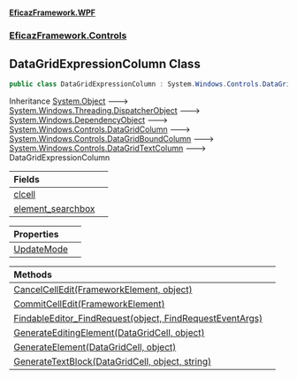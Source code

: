 #### [EficazFramework.WPF](EficazFrameworkWPF.md 'EficazFramework WPF')
### [EficazFramework.Controls](EficazFrameworkWPF.md#EficazFramework.Controls 'EficazFramework.Controls')

## DataGridExpressionColumn Class

```csharp
public class DataGridExpressionColumn : System.Windows.Controls.DataGridTextColumn
```

Inheritance [System.Object](https://docs.microsoft.com/en-us/dotnet/api/System.Object 'System.Object') &#129106; [System.Windows.Threading.DispatcherObject](https://docs.microsoft.com/en-us/dotnet/api/System.Windows.Threading.DispatcherObject 'System.Windows.Threading.DispatcherObject') &#129106; [System.Windows.DependencyObject](https://docs.microsoft.com/en-us/dotnet/api/System.Windows.DependencyObject 'System.Windows.DependencyObject') &#129106; [System.Windows.Controls.DataGridColumn](https://docs.microsoft.com/en-us/dotnet/api/System.Windows.Controls.DataGridColumn 'System.Windows.Controls.DataGridColumn') &#129106; [System.Windows.Controls.DataGridBoundColumn](https://docs.microsoft.com/en-us/dotnet/api/System.Windows.Controls.DataGridBoundColumn 'System.Windows.Controls.DataGridBoundColumn') &#129106; [System.Windows.Controls.DataGridTextColumn](https://docs.microsoft.com/en-us/dotnet/api/System.Windows.Controls.DataGridTextColumn 'System.Windows.Controls.DataGridTextColumn') &#129106; DataGridExpressionColumn

| Fields | |
| :--- | :--- |
| [clcell](EficazFramework.Controls/DataGridExpressionColumn/clcell.md 'EficazFramework.Controls.DataGridExpressionColumn.clcell') | |
| [element_searchbox](EficazFramework.Controls/DataGridExpressionColumn/element_searchbox.md 'EficazFramework.Controls.DataGridExpressionColumn.element_searchbox') | |

| Properties | |
| :--- | :--- |
| [UpdateMode](EficazFramework.Controls/DataGridExpressionColumn/UpdateMode.md 'EficazFramework.Controls.DataGridExpressionColumn.UpdateMode') | |

| Methods | |
| :--- | :--- |
| [CancelCellEdit(FrameworkElement, object)](EficazFramework.Controls/DataGridExpressionColumn/CancelCellEdit(FrameworkElement,object).md 'EficazFramework.Controls.DataGridExpressionColumn.CancelCellEdit(System.Windows.FrameworkElement, object)') | |
| [CommitCellEdit(FrameworkElement)](EficazFramework.Controls/DataGridExpressionColumn/CommitCellEdit(FrameworkElement).md 'EficazFramework.Controls.DataGridExpressionColumn.CommitCellEdit(System.Windows.FrameworkElement)') | |
| [FindableEditor_FindRequest(object, FindRequestEventArgs)](EficazFramework.Controls/DataGridExpressionColumn/FindableEditor_FindRequest(object,FindRequestEventArgs).md 'EficazFramework.Controls.DataGridExpressionColumn.FindableEditor_FindRequest(object, EficazFramework.Events.FindRequestEventArgs)') | |
| [GenerateEditingElement(DataGridCell, object)](EficazFramework.Controls/DataGridExpressionColumn/GenerateEditingElement(DataGridCell,object).md 'EficazFramework.Controls.DataGridExpressionColumn.GenerateEditingElement(System.Windows.Controls.DataGridCell, object)') | |
| [GenerateElement(DataGridCell, object)](EficazFramework.Controls/DataGridExpressionColumn/GenerateElement(DataGridCell,object).md 'EficazFramework.Controls.DataGridExpressionColumn.GenerateElement(System.Windows.Controls.DataGridCell, object)') | |
| [GenerateTextBlock(DataGridCell, object, string)](EficazFramework.Controls/DataGridExpressionColumn/GenerateTextBlock(DataGridCell,object,string).md 'EficazFramework.Controls.DataGridExpressionColumn.GenerateTextBlock(System.Windows.Controls.DataGridCell, object, string)') | |
